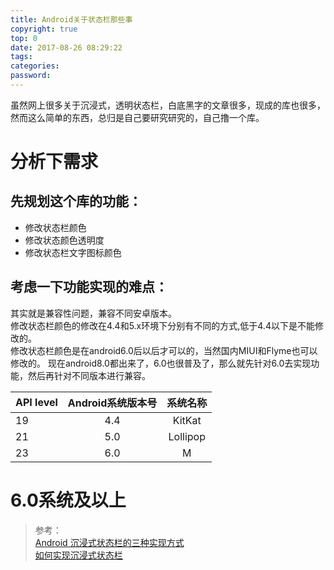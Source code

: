 ```yaml
---
title: Android关于状态栏那些事
copyright: true
top: 0
date: 2017-08-26 08:29:22
tags:
categories:
password:
---
```

虽然网上很多关于沉浸式，透明状态栏，白底黑字的文章很多，现成的库也很多，然而这么简单的东西，总归是自己要研究研究的，自己撸一个库。
# 分析下需求
## 先规划这个库的功能：
* 修改状态栏颜色
* 修改状态颜色透明度
* 修改状态栏文字图标颜色

## 考虑一下功能实现的难点：
其实就是兼容性问题，兼容不同安卓版本。  
修改状态栏颜色的修改在4.4和5.x环境下分别有不同的方式,低于4.4以下是不能修改的。  
修改状态栏颜色是在android6.0后以后才可以的，当然国内MIUI和Flyme也可以修改的。
现在android8.0都出来了，6.0也很普及了，那么就先针对6.0去实现功能，然后再针对不同版本进行兼容。

| API level     | Android系统版本号   | 系统名称     |
| ------------- |:-------------:    |     :-----: |
| 19            | 4.4               | KitKat      |
| 21            |  5.0              |   Lollipop  |
|23             |6.0                |M            |



# 6.0系统及以上
> 参考：   
[Android 沉浸式状态栏的三种实现方式](http://blog.csdn.net/wuyinlei/article/details/50564274)  
  [如何实现沉浸式状态栏](http://www.jianshu.com/p/00fed1371bb0)
